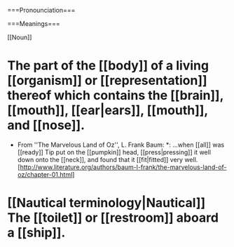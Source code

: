 ===Pronounciation===

===Meanings===

[[Noun]]

# The part of the [[body]] of a living [[organism]] or [[representation]] thereof which contains the [[brain]], [[mouth]], [[ear|ears]], [[mouth]], and [[nose]].
* From ''The Marvelous Land of Oz'', L. Frank Baum:
*: ...when [[all]] was [[ready]] Tip put on the [[pumpkin]] head, [[press|pressing]] it well down onto the [[neck]], and found that it [[fit|fitted]] very well. [http://www.literature.org/authors/baum-l-frank/the-marvelous-land-of-oz/chapter-01.html]
# [[Nautical terminology|Nautical]] The [[toilet]] or [[restroom]] aboard a [[ship]].